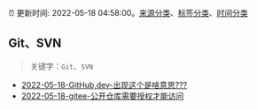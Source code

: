 :alarm_clock: 更新时间: 2022-05-18 04:58:00。[来源分类](../README.md)、[标签分类](../TAGS.md)、[时间分类](../TIMELINE.md)

## Git、SVN


> 关键字：`Git`、`SVN`



- [2022-05-18-GitHub,dev-出现这个是啥意思???](https://www.v2ex.com/t/853665) 
- [2022-05-18-gitee-公开仓库需要授权才能访问](https://www.v2ex.com/t/853642) 